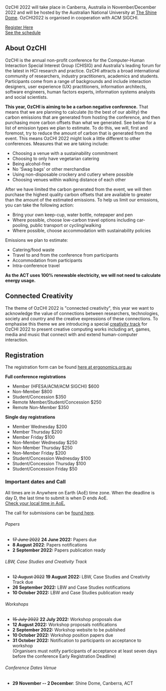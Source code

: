 OzCHI 2022 will take place in Canberra, Australia in November/December 2022 and will be hosted by the Australian National University at [The Shine Dome](https://www.science.org.au/about-us/shine-dome). OzCHI2022 is organised in cooperation with ACM SIGCHI.

<div class="container text-center">
  <div class="row">
    <div class="col p-5">
     <a type="button" class="btn btn-danger" href="https://www.ergonomics.org.au/events/ozchi-2022-conference/" role="button">Register Here</a>
    </div>
    <div class="col p-5">
      <a type="button" class="btn btn-info" href="schedule.html" role="button">See the schedule</a>
    </div>
  </div>
</div>

## About OzCHI

OzCHI is the annual non-profit conference for the Computer-Human Interaction Special Interest Group (CHISIG) and Australia's leading forum for the latest in HCI research and practice. OzCHI attracts a broad international community of researchers, industry practitioners, academics and students. Participants come from a range of backgrounds and include interaction designers, user experience (UX) practitioners, information architects, software engineers, human factors experts, information systems analysts and social scientists.

**This year, OzCHI is aiming to be a carbon negative conference.** That means that we are planning to calculate (to the best of our ability) the carbon emissions that are generated from hosting the conference, and then purchasing more carbon offsets than what we generated. See below for a list of emission types we plan to estimate. To do this, we will, first and foremost, try to reduce the amount of carbon that is generated from the event. This means OzCHI 2022 might look a little different to other conferences. Measures that we are taking include:

- Choosing a venue with a sustainability commitment
- Choosing to only have vegetarian catering
- Being alcohol-free
- No 'Swag bags' or other merchandise 
- Using non-disposable crockery and cutlery where possible 
- Choosing venues within walking distance of each other

After we have limited the carbon generated from the event, we will then purchase the highest quality carbon offsets that are available to greater than the amount of the estimated emissions. To help us limit our emissions, you can take the following action:

- Bring your own keep-cup, water bottle, notepaper and pen 
- Where possible, choose low-carbon travel options including car-pooling, public transport or cycling/walking
- Where possible, choose accommodation with sustainability policies

Emissions we plan to estimate:

- Catering/food waste
- Travel to and from the conference from participants
- Accommodation from participants
- Intra-conference travel

**As the ACT uses 100% renewable electricity, we will not need to calculate energy usage.**

## Connected Creativity

The theme of OzCHI 2022 is "connected creativity", this year we want to acknowledge the value of connections between researchers, technologies, society and country and the creative expressions of these connections. To emphasise this theme we are introducing a special [creativity track](creativity.html) for OzCHI 2022 to present creative computing works including art, games, media and music that connect with and extend human-computer interaction. 

## Registration

The registration form can be found [here at ergonomics.org.au](https://www.ergonomics.org.au/events/ozchi-2022-conference/)

**Full conference registrations**

- Member (HFESA/ACM/ACM SIGCHI) $600 
- Non-Member $800 
- Student/Concession $350 
- Remote Member/Student/Concession $250 
- Remote Non-Member $350 

**Single day registrations**

- Member Wednesday $200 
- Member Thursday $200 
- Member Friday $100 
- Non-Member Wednesday $250 
- Non-Member Thursday $250 
- Non-Member Friday $200 
- Student/Concession Wednesday $100 
- Student/Concession Thursday $100 
- Student/Concession Friday $50

### Important dates and Call

All times are in Anywhere on Earth (AoE) time zone. When the deadline is day D, the last time to submit is when D ends AoE. 
<br/>[Check your local time in AoE.](https://time.is/Anywhere_on_Earth)

The call for submissions can be [found here](call.html).

###### Papers
- <strike>17 June 2022</strike> **24 June 2022:** Papers due
- **8 August 2022**: Papers notifications
- **2 September 2022:** Papers publication ready

###### LBW, Case Studies and Creativity Track

- <strike>12 August 2022</strike> **19 August 2022:** LBW, Case Studies and Creativity Track due
- **26 September 2022:** LBW and Case Studies notifications
- **10 October 2022:** LBW and Case Studies publication ready

###### Workshops
- <strike>15 July 2022</strike> **22 July 2022:** Workshop proposals due
- **12 August 2022:** Workshop proposals notifications
- **2 September 2022:** Workshop website to be published
- **10 October 2022:** Workshop position papers due
- **31 October 2022:** Notification to participants on acceptance to workshop <br/> (Organisers must notify participants of acceptance at least seven days before the conference Early Registration Deadline)

###### Conference Dates Venue

- **29 November -- 2 December**: Shine Dome, Canberra, ACT
